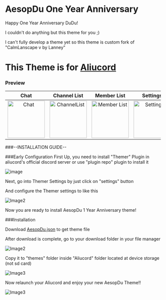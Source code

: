 # AesopDu One Year Anniversary
Happy One Year Anniversary DuDu! 

I couldn't do anything but this theme for you ;)

I can't fully develop a theme yet so this theme is custom fork of "CalmLanscape v by Lanney"

# This Theme is for [Aliucord](https://github.com/Aliucord/Aliucord)
### Preview
| Chat | Channel List | Member List | Settings |
| :---: | :---: | :---: | :---: |
| <img src="https://github.com/Enderxity/AesopDuXAliucord/blob/main/Chat.jpg?raw=true" width="120" alt="Chat"/> | <img src="https://github.com/Enderxity/AesopDuXAliucord/blob/main/ChannelList.jpg?raw=true" width="120" alt="ChannelList"/> | <img src="https://github.com/Enderxity/AesopDuXAliucord/blob/main/MemberList.jpg?raw=true" width="120" alt="Member List"/>  |  <img src="https://github.com/Enderxity/AesopDuXAliucord/blob/main/Setiings.jpg?raw=true" width="120" alt="Settings"/>  |


###--INSTALLATION GUIDE--

###Early Configuration 
First Up, you need to install "Themer" Plugin in aliucord's official discord server or use "plugin repo" plugin to install it

![image](https://media.discordapp.net/attachments/1014383243530875000/1014383273373351956/Screenshot_2022-08-31-11-52-14-10.jpg)

Next, go into Themer Settings by just click on "settings" button

And configure the Themer settings to like this

![Image2](https://media.discordapp.net/attachments/1014383243530875000/1014384080168689714/Screenshot_2022-08-31-11-59-51-56.jpg)

Now you are ready to install AesopDu 1 Year Anniversary theme!

###Installation 

Download [AesopDu.json](https://github.com/Enderxity/AesopDu_Aliucord-Theme/releases/download/Release/AesopDu.json) to get theme file

After download is complete, go to your download folder in your file manager

![Image2](https://media.discordapp.net/attachments/1014383243530875000/1014385813137657967/Screenshot_2022-08-31-12-06-36-44.jpg)

Copy it to "themes" folder inside "Aliucord" folder located at device storage (not sd card)

![Image3](https://media.discordapp.net/attachments/1014383243530875000/1014386659409809518/Screenshot_2022-08-31-12-10-05-71.jpg)

Now relaunch your Aliucord and enjoy your new AesopDu Theme!!

![Image3](https://media.discordapp.net/attachments/1014383243530875000/1014388009208119417/Screenshot_2022-08-31-12-15-30-55.jpg)
